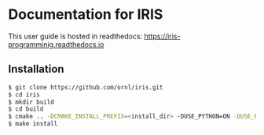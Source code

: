 # Documentation for IRIS

This user guide is hosted in readthedocs: https://iris-programminig.readthedocs.io

## Installation

```bash
$ git clone https://github.com/ornl/iris.git
$ cd iris
$ mkdir build
$ cd build
$ cmake .. -DCMAKE_INSTALL_PREFIX=<install_dir> -DUSE_PYTHON=ON -DUSE_FORTRAN=ON
$ make install
```
